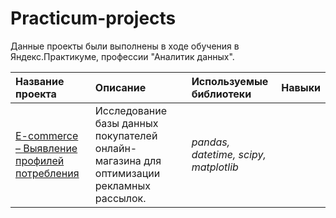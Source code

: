 # Practicum-projects

Данные проекты были выполнены в ходе обучения в Яндекс.Практикуме, профессии "Аналитик данных".

| Название проекта | Описание | Используемые библиотеки | Навыки |
| :---------------------- | :---------------------- | :---------------------- |:---------------------- |
| [E-commerce – Выявление профилей потребления](https://github.com/Ichayochek/Practicum-projects/tree/main/E-commerce%3AIdentification%20of%20consumption%20profiles) | Исследование базы данных покупателей онлайн-магазина для оптимизации рекламных рассылок.| *pandas, datetime, scipy, matplotlib* | 
